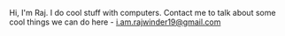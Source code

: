 Hi, I'm Raj. I do cool stuff with computers. Contact me to talk about some cool things we can do here - i.am.rajwinder19@gmail.com
<!---
- 👋 Hi, I’m @Rajwinder-Singh-19
- 👀 I’m interested in ...
- 🌱 I’m currently learning ...
- 💞️ I’m looking to collaborate on ...
- 📫 How to reach me ...
- 😄 Pronouns: ...
- ⚡ Fun fact: ...

<!---
Rajwinder-Singh-19/Rajwinder-Singh-19 is a ✨ special ✨ repository because its `README.md` (this file) appears on your GitHub profile.
You can click the Preview link to take a look at your changes.
--->
